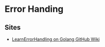 # Error Handing

## Sites
* [LearnErrorHandling on Golang GitHub Wiki](https://github.com/golang/go/wiki/LearnErrorHandling)
